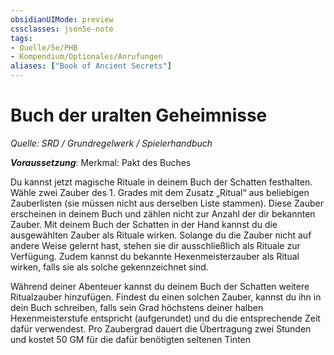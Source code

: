 ```yaml
---
obsidianUIMode: preview
cssclasses: json5e-note
tags:
- Quelle/5e/PHB
- Kompendium/Optionales/Anrufungen
aliases: ["Book of Ancient Secrets"]
---
```

# Buch der uralten Geheimnisse
*Quelle: SRD / Grundregelwerk / Spielerhandbuch*  

***Voraussetzung***: Merkmal: Pakt des Buches

Du kannst jetzt magische Rituale in deinem Buch der Schatten festhalten. Wähle zwei Zauber des 1. Grades mit dem Zusatz „Ritual“ aus beliebigen Zauberlisten (sie müssen nicht aus derselben Liste stammen). Diese Zauber erscheinen in deinem Buch und zählen nicht zur Anzahl der dir bekannten Zauber. Mit deinem Buch der Schatten in der Hand kannst du die ausgewählten Zauber als Rituale wirken. Solange du die Zauber nicht auf andere Weise gelernt hast, stehen sie dir ausschließlich als Rituale zur Verfügung. Zudem kannst du bekannte Hexenmeisterzauber als Ritual wirken, falls sie als solche gekennzeichnet sind.

Während deiner Abenteuer kannst du deinem Buch der Schatten weitere Ritualzauber hinzufügen. Findest du einen solchen Zauber, kannst du ihn in dein Buch schreiben, falls sein Grad höchstens deiner halben Hexenmeisterstufe entspricht (aufgerundet) und du die entsprechende Zeit dafür verwendest. Pro Zaubergrad dauert die Übertragung zwei Stunden und kostet 50 GM für die dafür benötigten seltenen Tinten